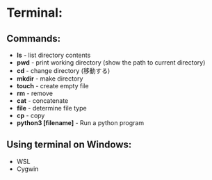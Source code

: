 # Terminal:

## **Commands**:

- **ls** - list directory contents
- **pwd** - print working directory (show the path to current directory)
- **cd** - change directory (移動する)
- **mkdir** - make directory
- **touch** - create empty file
- **rm** - remove
- **cat** - concatenate
- **file** - determine file type
- **cp** - copy
- **python3 [filename]** - Run a python program

## **Using terminal on Windows:**

- WSL
- Cygwin
